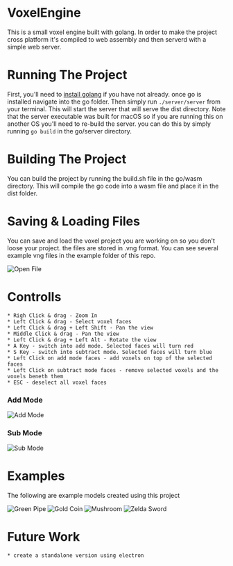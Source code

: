 # VoxelEngine

This is a small voxel engine built with golang.
In order to make the project cross platform it's
compiled to web assembly and then serverd with a
simple web server.

# Running The Project

First, you'll need to [install golang](https://golang.org/) if you have not already.
once go is installed navigate into the go folder. Then simply run ```./server/server```
from your terminal. This will start the server that will serve the dist directory. Note
that the server executable was built for macOS so if you are running this on another OS
you'll need to re-build the server. you can do this by simply running ```go build``` in
the go/server directory.

# Building The Project

You can build the project by running the build.sh file in the go/wasm directory. This will 
compile the go code into a wasm file and place it in the dist folder.

# Saving & Loading Files

You can save and load the voxel project you are working on so you don't loose your project.
the files are stored in .vng format. You can see several example vng files in the example 
folder of this repo.

![Open File](https://github.com/bjatkin/VoxelEngine/tree/master/image/OpenFile.png)

# Controlls
    * Righ Click & drag - Zoom In
    * Left Click & drag - Select voxel faces
    * Left Click & drag + Left Shift - Pan the view
    * Middle Click & drag - Pan the view
    * Left Click & drag + Left Alt - Rotate the view
    * A Key - switch into add mode. Selected faces will turn red
    * S Key - switch into subtract mode. Selected faces will turn blue
    * Left Click on add mode faces - add voxels on top of the selected faces
    * Left Click on subtract mode faces - remove selected voxels and the voxels beneth them
    * ESC - deselect all voxel faces

### Add Mode
![Add Mode](https://github.com/bjatkin/VoxelEngine/tree/master/image/AddMode.png)

### Sub Mode
![Sub Mode](https://github.com/bjatkin/VoxelEngine/tree/master/image/SutractMode.png)

# Examples
The following are example models created using this project

![Green Pipe](https://github.com/bjatkin/VoxelEngine/tree/master/image/GreenPipe.png)
![Gold Coin](https://github.com/bjatkin/VoxelEngine/tree/master/image/Coin.png)
![Mushroom](https://github.com/bjatkin/VoxelEngine/tree/master/image/Mushroom.png)
![Zelda Sword](https://github.com/bjatkin/VoxelEngine/tree/master/image/ZeldaSword.png)

# Future Work
    * create a standalone version using electron
